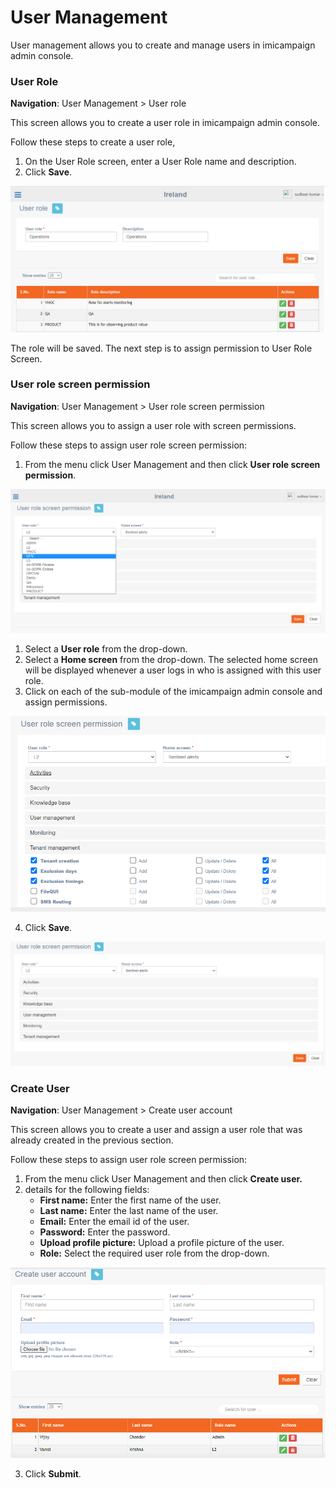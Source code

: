 # User Management

User management allows you to create and manage users in imicampaign admin console.

### User Role

**Navigation**: User Management &gt; User role

This screen allows you to create a user role in imicampaign admin console.

 Follow these steps to create a user role,

1. On the User Role screen, enter a User Role name and description.
2. Click **Save**.

![](.gitbook/assets/63.png)

The role will be saved. The next step is to assign permission to User Role Screen.

### 

### User role screen permission

**Navigation**: User Management &gt; User role screen permission

This screen allows you to assign a user role with screen permissions.

 Follow these steps to assign user role screen permission:

1. From the menu click User Management and then click **User role screen permission**.

![](.gitbook/assets/64.png)

1. Select a **User role** from the drop-down.
2. Select a **Home screen** from the drop-down. The selected home screen will be displayed whenever a user logs in who is assigned with this user role.
3. Click on each of the sub-module of the imicampaign admin console and assign permissions.

![](.gitbook/assets/65.png)

 4. Click **Save**.

![](.gitbook/assets/66.png)

### Create User

**Navigation**: User Management &gt; Create user account

This screen allows you to create a user and assign a user role that was already created in the previous section.

Follow these steps to assign user role screen permission:

1. From the menu click User Management and then click **Create user.**
2. details for the following fields:
   * **First name:** Enter the first name of the user.
   * **Last name:** Enter the last name of the user.
   * **Email:** Enter the email id of the user.
   * **Password:** Enter the password.
   * **Upload profile picture:** Upload a profile picture of the user.
   * **Role:** Select the required user role from the drop-down.

![](.gitbook/assets/67.png)

 3. Click **Submit**.

